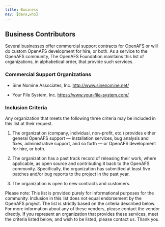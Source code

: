 ```yaml
---
title: Business
nav: [devs,who]
---
```


## Business Contributors ##

Several businesses offer commercial support contracts for OpenAFS or will do custom OpenAFS development for hire, or both. As a service to the OpenAFS community, The OpenAFS Foundation maintains this list of organizations, in alphabetical order, that provide such services.

### Commercial Support Organizations ###

-   Sine Nomine Associates, Inc.
    http://www.sinenomine.net/

-   Your File System, Inc.
    https://www.your-file-system.com/

### Inclusion Criteria ###

Any organization that meets the following three criteria may be included in this list at their request.

1) The organization (company, individual, non-profit, etc.) provides either general OpenAFS support — installation services, bug analysis and fixes, administrative support, and so forth — or OpenAFS development for hire, or both.

2) The organization has a past track record of releasing their work, where applicable, as open source and contributing it back to the OpenAFS community. Specifically, the organization has submitted at least five patches and/or bug reports to the project in the past year.

3) The organization is open to new contracts and customers. 

Please note: This list is provided purely for informational purposes for the community. Inclusion in this list does not equal endorsement by the OpenAFS project. The list is strictly based on the criteria described below. For more information about any of these vendors, please contact the vendor directly. If you represent an organization that provides these services, meet the criteria listed below, and wish to be listed, please contact us. Thank you.
